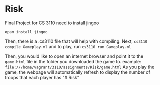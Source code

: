 # Risk
Final Project for CS 3110
need to install jingoo

```opam install jingoo```

Then, there is a .cs3110 file that will help with compiling.  Next,
```cs3110 compile Gameplay.ml```
and to play, run
```cs3110 run Gameplay.ml```

Then, you would like to open an internet browser and point it to the ```game.html``` file in the folder you downloaded the game to.
example: ```file:///home/vagrant/3110/assignments/Risk/game.html```
As you play the game, the webpage will automatically refresh to display the number of troops that each player has
"# Risk" 
